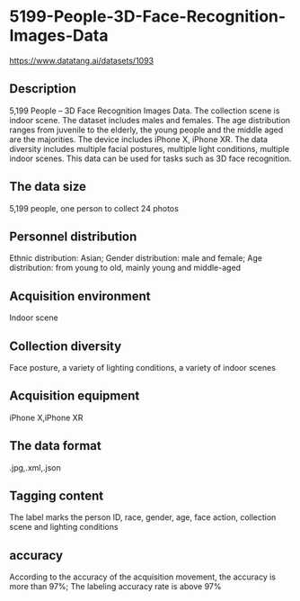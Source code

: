 # 5199-People-3D-Face-Recognition-Images-Data
https://www.datatang.ai/datasets/1093
## Description
5,199 People – 3D Face Recognition Images Data. The collection scene is indoor scene. The dataset includes males and females. The age distribution ranges from juvenile to the elderly, the young people and the middle aged are the majorities. The device includes iPhone X, iPhone XR. The data diversity includes multiple facial postures, multiple light conditions, multiple indoor scenes. This data can be used for tasks such as 3D face recognition.

## The data size
5,199 people, one person to collect 24 photos

## Personnel distribution
Ethnic distribution: Asian; Gender distribution: male and female; Age distribution: from young to old, mainly young and middle-aged

## Acquisition environment
Indoor scene

## Collection diversity
Face posture, a variety of lighting conditions, a variety of indoor scenes

## Acquisition equipment
iPhone X,iPhone XR

## The data format
.jpg,.xml,.json

## Tagging content
The label marks the person ID, race, gender, age, face action, collection scene and lighting conditions

## accuracy
According to the accuracy of the acquisition movement, the accuracy is more than 97%; The labeling accuracy rate is above 97%
